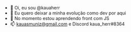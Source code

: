 - 👋 Oi, eu sou @kauaherr
- 👀 Eu quero deixar a minha evolução como dev por aqui 
- 🌱 No momento estou aprendendo front com JS 
- 📫 kauasmuniz@gmail.com e Discord kaua_herr#8364

<!---
kauaherr/kauaherr is a ✨ special ✨ repository because its `README.md` (this file) appears on your GitHub profile.
You can click the Preview link to take a look at your changes.
--->
